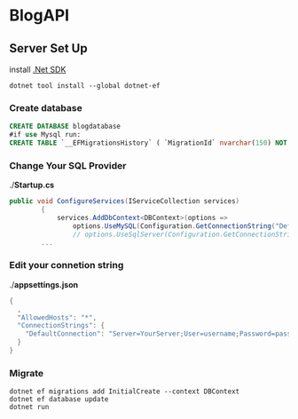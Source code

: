# BlogAPI

## Server Set Up

install [.Net SDK](https://dotnet.microsoft.com/download)

```
dotnet tool install --global dotnet-ef
```
### Create database 
```sql
CREATE DATABASE blogdatabase
#if use Mysql run:
CREATE TABLE `__EFMigrationsHistory` ( `MigrationId` nvarchar(150) NOT NULL, `ProductVersion` nvarchar(32) NOT NULL, PRIMARY KEY (`MigrationId`) );
```
### Change Your SQL Provider
./__Startup.cs__ 
```c#
public void ConfigureServices(IServiceCollection services)
        {
            services.AddDbContext<DBContext>(options =>
                options.UseMySQL(Configuration.GetConnectionString("DefaultConnection"))); //MySQL <=== HERE
                // options.UseSqlServer(Configuration.GetConnectionString("DefaultConnection"))); //SQLServer <===HERE
        ...
```

### Edit your connetion string
./__appsettings.json__
```c#
{
  ,
  "AllowedHosts": "*",
  "ConnectionStrings": {
    "DefaultConnection": "Server=YourServer;User=username;Password=password;Database=BlogDatabase;" 
  }
}
```

### Migrate
```
dotnet ef migrations add InitialCreate --context DBContext
dotnet ef database update
dotnet run
```
